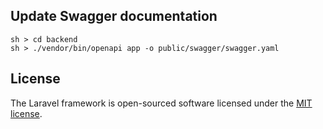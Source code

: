 ## Update Swagger documentation
```
sh > cd backend
sh > ./vendor/bin/openapi app -o public/swagger/swagger.yaml
```


## License
The Laravel framework is open-sourced software licensed under the [MIT license](https://opensource.org/licenses/MIT).
